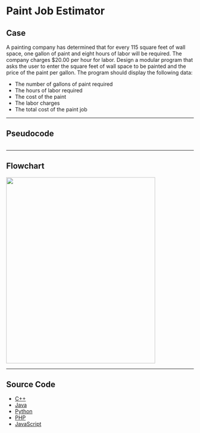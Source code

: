 # Paint Job Estimator

## Case

A painting company has determined that for every 115 square feet of wall space, one gallon of paint and eight hours of labor will be required.
The company charges $20.00 per hour for labor.
Design a modular program that asks the user to enter the square feet of wall space to be painted and the price of the paint per gallon.
The program should display the following data:

- The number of gallons of paint required
- The hours of labor required
- The cost of the paint
- The labor charges
- The total cost of the paint job

<hr>

## Pseudocode

```

```

<hr>

## Flowchart

<img src="design/.png" width="400" height="500">

<hr>

## Source Code

- [C++](source-code/.cpp)
- [Java](source-code/.java)
- [Python](source-code/.py)
- [PHP](source-code/.php)
- [JavaScript](source-code/.js)
